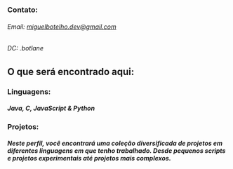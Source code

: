  
### Contato: 
###### Email: miguelbotelho.dev@gmail.com
###### DC: .botlane

## O que será encontrado aqui: 
### Linguagens: 
##### Java, C, JavaScript & Python
### Projetos:
##### Neste perfil, você encontrará uma coleção diversificada de projetos em diferentes linguagens em que tenho trabalhado. Desde pequenos scripts e projetos experimentais até projetos mais complexos.
